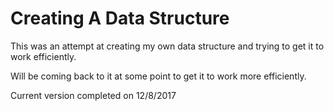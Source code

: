 # Creating A Data Structure
This was an attempt at creating my own data structure and trying to get it to work efficiently. 

Will be coming back to it at some point to get it to work more efficiently. 

Current version completed on 12/8/2017
